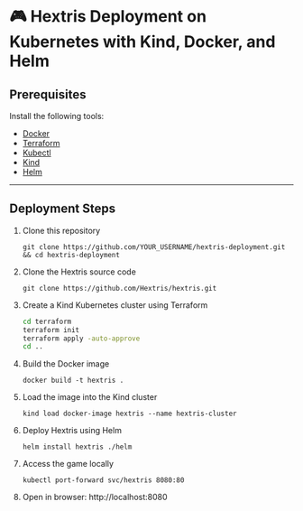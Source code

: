 # 🎮 Hextris Deployment on Kubernetes with Kind, Docker, and Helm

## Prerequisites

Install the following tools:
- [Docker](https://www.docker.com/)
- [Terraform](https://developer.hashicorp.com/terraform/downloads)
- [Kubectl](https://kubernetes.io/docs/tasks/tools/)
- [Kind](https://kind.sigs.k8s.io/)
- [Helm](https://helm.sh/)

---

## Deployment Steps

1. Clone this repository  

   `git clone https://github.com/YOUR_USERNAME/hextris-deployment.git && cd hextris-deployment`

2. Clone the Hextris source code  

   `git clone https://github.com/Hextris/hextris.git`

3. Create a Kind Kubernetes cluster using Terraform  
   ```bash
   cd terraform  
   terraform init  
   terraform apply -auto-approve  
   cd ..

4. Build the Docker image

   `docker build -t hextris .`

5. Load the image into the Kind cluster

    `kind load docker-image hextris --name hextris-cluster`

6. Deploy Hextris using Helm

    `helm install hextris ./helm`

7. Access the game locally

    `kubectl port-forward svc/hextris 8080:80`

8. Open in browser: http://localhost:8080
